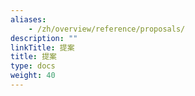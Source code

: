 ```yaml
---
aliases:
    - /zh/overview/reference/proposals/
description: ""
linkTitle: 提案
title: 提案
type: docs
weight: 40
---
```

